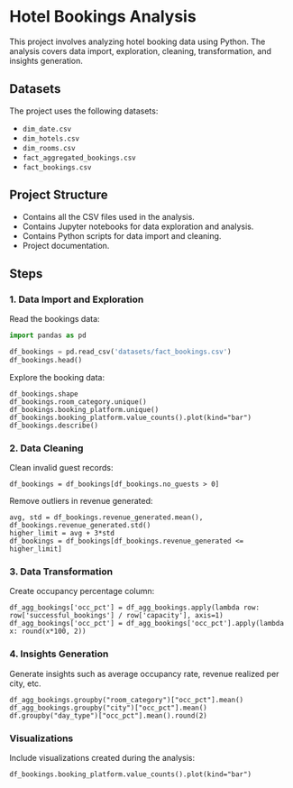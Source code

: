 # Hotel Bookings Analysis

This project involves analyzing hotel booking data using Python. The analysis covers data import, exploration, cleaning, transformation, and insights generation.

## Datasets

The project uses the following datasets:

- `dim_date.csv`
- `dim_hotels.csv`
- `dim_rooms.csv`
- `fact_aggregated_bookings.csv`
- `fact_bookings.csv`

## Project Structure

- Contains all the CSV files used in the analysis.
- Contains Jupyter notebooks for data exploration and analysis.
- Contains Python scripts for data import and cleaning.
- Project documentation.

## Steps

### 1. Data Import and Exploration

Read the bookings data:

```python
import pandas as pd

df_bookings = pd.read_csv('datasets/fact_bookings.csv')
df_bookings.head()
```
Explore the booking data:
```
df_bookings.shape
df_bookings.room_category.unique()
df_bookings.booking_platform.unique()
df_bookings.booking_platform.value_counts().plot(kind="bar")
df_bookings.describe()
```
### 2. Data Cleaning
Clean invalid guest records:

```
df_bookings = df_bookings[df_bookings.no_guests > 0]
```
Remove outliers in revenue generated:
```
avg, std = df_bookings.revenue_generated.mean(), df_bookings.revenue_generated.std()
higher_limit = avg + 3*std
df_bookings = df_bookings[df_bookings.revenue_generated <= higher_limit]
```
### 3. Data Transformation
Create occupancy percentage column:
```
df_agg_bookings['occ_pct'] = df_agg_bookings.apply(lambda row: row['successful_bookings'] / row['capacity'], axis=1)
df_agg_bookings['occ_pct'] = df_agg_bookings['occ_pct'].apply(lambda x: round(x*100, 2))
```
### 4. Insights Generation
Generate insights such as average occupancy rate, revenue realized per city, etc.
```
df_agg_bookings.groupby("room_category")["occ_pct"].mean()
df_agg_bookings.groupby("city")["occ_pct"].mean()
df.groupby("day_type")["occ_pct"].mean().round(2)
```
### Visualizations
Include visualizations created during the analysis:
```
df_bookings.booking_platform.value_counts().plot(kind="bar")
```
